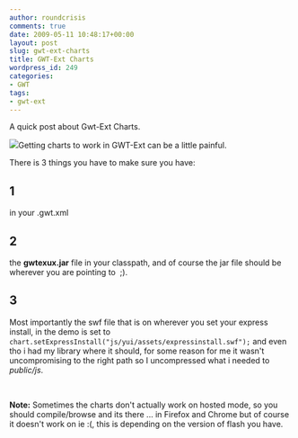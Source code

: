 ```yaml
---
author: roundcrisis
comments: true
date: 2009-05-11 10:48:17+00:00
layout: post
slug: gwt-ext-charts
title: GWT-Ext Charts
wordpress_id: 249
categories:
- GWT
tags:
- gwt-ext
---
```


A quick post about Gwt-Ext Charts.
[](http://www.gwt-ext.com/demo-charts/)

[![](http://www.gwt-ext.com/demo-charts/images/thumbnails/column-chart.gif)](http://www.gwt-ext.com/demo-charts/)Getting charts to work in GWT-Ext can be a little painful.

There is 3 things you have to make sure you have:


## 1 


**<inherits name="com.gwtext.Charts"/>**

in your <YourApp>.gwt.xml


## 2


the **gwtexux.jar** file in your classpath, and of course the jar file should be wherever you are pointing to  ;).


## 3


Most importantly the swf file that is on wherever you set your express install, in the demo is set to
`
chart.setExpressInstall("js/yui/assets/expressinstall.swf");
`
and even tho i had my library where it should, for some reason for me it wasn't uncompromising to the right path so I uncompressed what i needed to _public/js_.

 

**Note:** Sometimes the charts don't actually work on hosted mode, so you should compile/browse and its there ... in Firefox and Chrome but of course it doesn't work on ie :(, this is depending on the version of flash you have.
